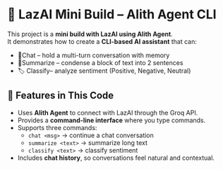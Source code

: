 # 🤖 LazAI Mini Build – Alith Agent CLI

This project is a **mini build with LazAI using Alith Agent**.  
It demonstrates how to create a **CLI-based AI assistant** that can:

- 💬Chat – hold a multi-turn conversation with memory  
- 📝Summarize – condense a block of text into 2 sentences  
- 🏷 Classify– analyze sentiment (Positive, Negative, Neutral)  

## 🔑 Features in This Code

- Uses **Alith Agent** to connect with LazAI through the Groq API.  
- Provides a **command-line interface** where you type commands.  
- Supports three commands:
  - `chat <msg>` → continue a chat conversation
  - `summarize <text>` → summarize long text
  - `classify <text>` → classify sentiment  
- Includes **chat history**, so conversations feel natural and contextual.  



